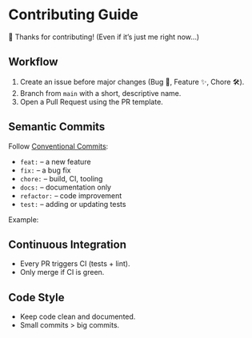 # Contributing Guide

👋 Thanks for contributing! (Even if it’s just me right now…)

## Workflow
1. Create an issue before major changes (Bug 🐞, Feature ✨, Chore 🛠️).
2. Branch from `main` with a short, descriptive name.
3. Open a Pull Request using the PR template.

## Semantic Commits
Follow [Conventional Commits](https://www.conventionalcommits.org):
- `feat:` – a new feature
- `fix:` – a bug fix
- `chore:` – build, CI, tooling
- `docs:` – documentation only
- `refactor:` – code improvement
- `test:` – adding or updating tests

Example:


## Continuous Integration
- Every PR triggers CI (tests + lint).
- Only merge if CI is green.

## Code Style
- Keep code clean and documented.
- Small commits > big commits.
